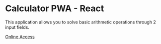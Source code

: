 # Calculator PWA - React

This application allows you to solve basic arithmetic operations through 2 input fields.

[Online Access](https://calculator-react-alghoritmia.herokuapp.com/) 